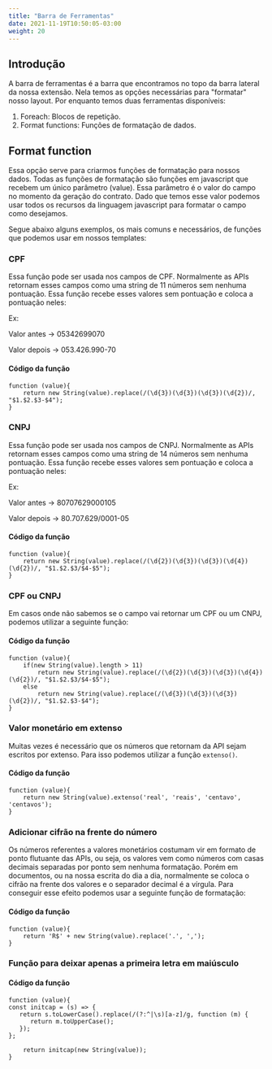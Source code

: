 ```yaml
---
title: "Barra de Ferramentas"
date: 2021-11-19T10:50:05-03:00
weight: 20
---
```


## Introdução

A barra de ferramentas é a barra que encontramos no topo da barra lateral da nossa extensão. Nela temos as opções necessárias para "formatar" nosso layout. Por enquanto temos duas ferramentas disponíveis:

1. Foreach: Blocos de repetição.
2. Format functions: Funções de formatação de dados.

## Format function
Essa opção serve para criarmos funções de formatação para nossos dados. Todas as funções de formatação são funções em javascript que recebem um único parâmetro (value). Essa parâmetro é o valor do campo no momento da geração do contrato. Dado que temos esse valor podemos usar todos os recursos da linguagem javascript para formatar o campo como desejamos.

Segue abaixo alguns exemplos, os mais comuns e necessários, de funções que podemos usar em nossos templates:

### CPF
Essa função pode ser usada nos campos de CPF. Normalmente as APIs retornam esses campos como uma string de 11 números sem nenhuma pontuação. Essa função recebe esses valores sem pontuação e coloca a pontuação neles:

Ex:

Valor antes -> 05342699070

Valor depois -> 053.426.990-70

#### **Código da função**
```
function (value){
	return new String(value).replace(/(\d{3})(\d{3})(\d{3})(\d{2})/, "$1.$2.$3-$4");
}
```

### CNPJ
Essa função pode ser usada nos campos de CNPJ. Normalmente as APIs retornam esses campos como uma string de 14 números sem nenhuma pontuação. Essa função recebe esses valores sem pontuação e coloca a pontuação neles:

Ex:

Valor antes -> 80707629000105

Valor depois -> 80.707.629/0001-05

#### **Código da função**
```
function (value){
	return new String(value).replace(/(\d{2})(\d{3})(\d{3})(\d{4})(\d{2})/, "$1.$2.$3/$4-$5");
}
```

### CPF ou CNPJ
Em casos onde não sabemos se o campo vai retornar um CPF ou um CNPJ, podemos utilizar a seguinte função:

#### **Código da função**
```
function (value){
	if(new String(value).length > 11)
		return new String(value).replace(/(\d{2})(\d{3})(\d{3})(\d{4})(\d{2})/, "$1.$2.$3/$4-$5");
	else
		return new String(value).replace(/(\d{3})(\d{3})(\d{3})(\d{2})/, "$1.$2.$3-$4");
}
```

### Valor monetário em extenso
Muitas vezes é necessário que os números que retornam da API sejam escritos por extenso. Para isso podemos utilizar a função `extenso()`.

#### **Código da função**
```
function (value){
	return new String(value).extenso('real', 'reais', 'centavo', 'centavos');
}
```

### Adicionar cifrão na frente do número
Os números referentes a valores monetários costumam vir em formato de ponto flutuante das APIs, ou seja, os valores vem como números com casas decimais separadas por ponto sem nenhuma formatação. Porém em documentos, ou na nossa escrita do dia a dia, normalmente se coloca o cifrão na frente dos valores e o separador decimal é a vírgula. Para conseguir esse efeito podemos usar a seguinte função de formatação:


#### **Código da função**
```
function (value){
	return 'R$' + new String(value).replace('.', ',');
}
```

### Função para deixar apenas a primeira letra em maiúsculo
#### **Código da função**
```
function (value){
const initcap = (s) => {
   return s.toLowerCase().replace(/(?:^|\s)[a-z]/g, function (m) {
      return m.toUpperCase();
   });
};

	return initcap(new String(value));
}
```